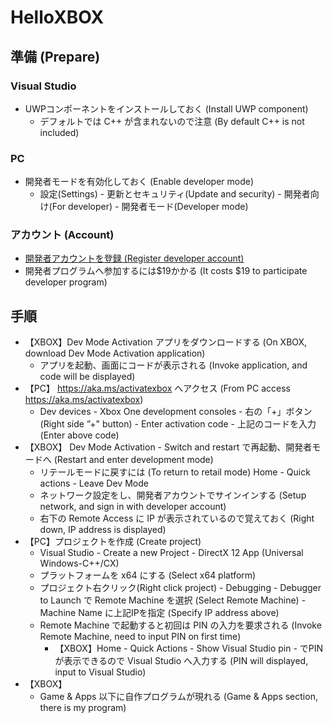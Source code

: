# HelloXBOX

## 準備 (Prepare)

### Visual Studio 
- UWPコンポーネントをインストールしておく (Install UWP component)
    - デフォルトでは C++ が含まれないので注意 (By default C++ is not included)
### PC
- 開発者モードを有効化しておく (Enable developer mode)
    - 設定(Settings) - 更新とセキュリティ(Update and security) - 開発者向け(For developer) - 開発者モード(Developer mode)

### アカウント (Account)
- [開発者アカウントを登録 (Register developer account)](https://developer.microsoft.com/ja-jp/store/register/)
- 開発者プログラムへ参加するには$19かかる (It costs $19 to participate developer program)

## 手順
- 【XBOX】Dev Mode Activation アプリをダウンロードする (On XBOX, download Dev Mode Activation application)
    - アプリを起動、画面にコードが表示される (Invoke application, and code will be displayed)
- 【PC】 https://aka.ms/activatexbox へアクセス (From PC access https://aka.ms/activatexbox)
    - Dev devices - Xbox One development consoles - 右の「+」ボタン(Right side ”+" button) - Enter activation code - 上記のコードを入力 (Enter above code)
- 【XBOX】 Dev Mode Activation - Switch and restart で再起動、開発者モードへ (Restart and enter development mode)
    - リテールモードに戻すには (To return to retail mode) Home - Quick actions - Leave Dev Mode
    - ネットワーク設定をし、開発者アカウントでサインインする (Setup network, and sign in with developer account)
    - 右下の Remote Access に IP が表示されているので覚えておく (Right down, IP address is displayed)
- 【PC】プロジェクトを作成 (Create project)
    - Visual Studio - Create a new Project - DirectX 12 App   (Universal Windows-C++/CX)
    - プラットフォームを x64 にする (Select x64 platform)
    - プロジェクト右クリック(Right click project) - Debugging - Debugger to Launch で Remote Machine を選択 (Select Remote Machine) - Machine Name に上記IPを指定 (Specify IP address above)
    - Remote Machine で起動すると初回は PIN の入力を要求される (Invoke Remote Machine, need to input PIN on first time)
        - 【XBOX】Home - Quick Actions - Show Visual Studio pin - でPINが表示できるので Visual Studio へ入力する (PIN will displayed, input to Visual Studio)
- 【XBOX】
    - Game & Apps 以下に自作プログラムが現れる (Game & Apps section, there is my program) 
